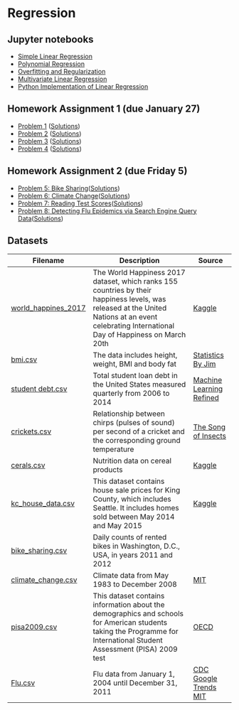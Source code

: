 # Regression

## Jupyter notebooks

- [Simple Linear Regression](https://nbviewer.jupyter.org/github/um-perez-alvaro/Data-Science-Theory/blob/master/Jupyter%20Notebooks/Regression/notebooks/Simple%20Linear%20Regression.ipynb)
- [Polynomial Regression](https://nbviewer.jupyter.org/github/um-perez-alvaro/Data-Science-Theory/blob/master/Jupyter%20Notebooks/Regression/notebooks/Polynomial%20Regression.ipynb)
- [Overfitting and Regularization](https://nbviewer.jupyter.org/github/um-perez-alvaro/Data-Science-Theory/blob/master/Jupyter%20Notebooks/Regression/notebooks/Overfitting%20and%20Regularization.ipynb)
- [Multivariate Linear Regression](https://nbviewer.jupyter.org/github/um-perez-alvaro/Data-Science-Theory/blob/master/Jupyter%20Notebooks/Regression/notebooks/Multivariate%20Regression.ipynb)
- [Python Implementation of Linear Regression]()

## Homework Assignment 1 (due January 27)
- [Problem 1](https://nbviewer.jupyter.org/github/um-perez-alvaro/Data-Science-Theory/blob/master/Jupyter%20Notebooks/Regression/homework/Problem%201.ipynb) ([Solutions](https://nbviewer.jupyter.org/github/um-perez-alvaro/Data-Science-Theory/blob/master/Jupyter%20Notebooks/Regression/homework/Solutions/Problem%201%20-%20Solutions.ipynb))
- [Problem 2](https://nbviewer.jupyter.org/github/um-perez-alvaro/Data-Science-Theory/blob/master/Jupyter%20Notebooks/Regression/homework/Problem%202.ipynb) ([Solutions](https://nbviewer.jupyter.org/github/um-perez-alvaro/Data-Science-Theory/blob/master/Jupyter%20Notebooks/Regression/homework/Solutions/Problem%202%20-%20Solutions.ipynb))
- [Problem 3](https://nbviewer.jupyter.org/github/um-perez-alvaro/Data-Science-Theory/blob/master/Jupyter%20Notebooks/Regression/homework/Problem%203.ipynb) ([Solutions](https://nbviewer.jupyter.org/github/um-perez-alvaro/Data-Science-Theory/blob/master/Jupyter%20Notebooks/Regression/homework/Solutions/Problem%203%20-%20Solutions.ipynb))
- [Problem 4](https://nbviewer.jupyter.org/github/um-perez-alvaro/Data-Science-Theory/blob/master/Jupyter%20Notebooks/Regression/homework/Problem%204.ipynb) ([Solutions](https://nbviewer.jupyter.org/github/um-perez-alvaro/Data-Science-Theory/blob/master/Jupyter%20Notebooks/Regression/homework/Solutions/Problem%204%20-%20Solutions.ipynb))

## Homework Assignment 2 (due Friday 5)

- [Problem 5: Bike Sharing](https://nbviewer.jupyter.org/github/um-perez-alvaro/Data-Science-Theory/blob/master/Jupyter%20Notebooks/Regression/homework/Problem%205.ipynb)([Solutions](https://nbviewer.jupyter.org/github/um-perez-alvaro/Data-Science-Theory/blob/master/Jupyter%20Notebooks/Regression/homework/Solutions/Problem%205%20-%20solutions.ipynb))
- [Problem 6: Climate Change](https://nbviewer.jupyter.org/github/um-perez-alvaro/Data-Science-Theory/blob/master/Jupyter%20Notebooks/Regression/homework/Problem%206.ipynb)([Solutions](https://nbviewer.jupyter.org/github/um-perez-alvaro/Data-Science-Theory/blob/master/Jupyter%20Notebooks/Regression/homework/Solutions/Problem%206%20-%20solutions.ipynb))
- [Problem 7: Reading Test Scores](https://nbviewer.jupyter.org/github/um-perez-alvaro/Data-Science-Theory/blob/master/Jupyter%20Notebooks/Regression/homework/Problem%207.ipynb)([Solutions](https://nbviewer.jupyter.org/github/um-perez-alvaro/Data-Science-Theory/blob/master/Jupyter%20Notebooks/Regression/homework/Solutions/Problem%207%20-%20solutions.ipynb))
- [Problem 8: Detecting Flu Epidemics via Search Engine Query Data](https://nbviewer.jupyter.org/github/um-perez-alvaro/Data-Science-Theory/blob/master/Jupyter%20Notebooks/Regression/homework/Problem%208.ipynb)([Solutions](https://nbviewer.jupyter.org/github/um-perez-alvaro/Data-Science-Theory/blob/master/Jupyter%20Notebooks/Regression/homework/Solutions/Problem%208%20-%20solutions.ipynb))

## Datasets

Filename | Description |  Source
--- | --- |  --- 
[world_happines_2017](https://raw.githubusercontent.com/um-perez-alvaro/Data-Science-Theory/master/Data/world_happiness_2017.csv) | The World Happiness 2017 dataset, which ranks 155 countries by their happiness levels, was released at the United Nations at an event celebrating International Day of Happiness on March 20th | [Kaggle](https://www.kaggle.com/unsdsn/world-happiness)
[bmi.csv](https://raw.githubusercontent.com/um-perez-alvaro/Data-Science-Theory/master/Data/bmi.csv) | The data includes height, weight, BMI and body fat | [Statistics By Jim](https://statisticsbyjim.com/regression/predictions-regression/)
[student debt.csv](https://raw.githubusercontent.com/um-perez-alvaro/Data-Science-Theory/master/Data/student%20debt.csv) | Total student loan debt in the United States measured quarterly from 2006 to 2014 | [Machine Learning Refined](https://github.com/nrchade/mlrefined)
[crickets.csv](https://raw.githubusercontent.com/um-perez-alvaro/Data-Science-Theory/master/Data/crickets.csv) | Relationship between chirps (pulses of sound) per second of a cricket and the corresponding ground temperature | [The Song of Insects](https://songsofinsects.com/)
[cerals.csv](https://raw.githubusercontent.com/um-perez-alvaro/Data-Science-Theory/master/Data/cereals.csv) | Nutrition data on cereal products | [Kaggle](https://www.kaggle.com/crawford/80-cereals)
[kc_house_data.csv](https://raw.githubusercontent.com/um-perez-alvaro/Data-Science-Theory/master/Data/kc_house_data.csv) | This dataset contains house sale prices for King County, which includes Seattle. It includes homes sold between May 2014 and May 2015 | [Kaggle](https://www.kaggle.com/harlfoxem/housesalesprediction) 
[bike_sharing.csv](https://raw.githubusercontent.com/um-perez-alvaro/Data-Science-Theory/master/Data/bike_sharing.csv) |  Daily counts of rented bikes in Washington, D.C., USA, in years 2011 and 2012 |
[climate_change.csv](https://raw.githubusercontent.com/um-perez-alvaro/Data-Science-Theory/master/Data/climate_change.csv) |  Climate data from May 1983 to December 2008 | [MIT](https://ocw.mit.edu/courses/sloan-school-of-management/15-071-the-analytics-edge-spring-2017/linear-regression/assignment-2/)
[pisa2009.csv](https://raw.githubusercontent.com/um-perez-alvaro/Data-Science-Theory/master/Data/pisa2009.csv) |  This dataset contains information about the demographics and schools for American students taking the  Programme for International Student Assessment (PISA) 2009 test | [OECD](https://www.oecd.org/pisa/)
[Flu.csv](https://raw.githubusercontent.com/um-perez-alvaro/Data-Science-Theory/master/Data/Flu.csv) | Flu data from January 1, 2004 until December 31, 2011 | [CDC](https://www.cdc.gov/flu/weekly/fluactivitysurv.htm) <br> [Google Trends](https://trends.google.com/trends/?geo=US) <br> [MIT](https://ocw.mit.edu/courses/sloan-school-of-management/15-071-the-analytics-edge-spring-2017/linear-regression/assignment-2/detecting-flu-epidemics-via-search-engine-query-data/)

